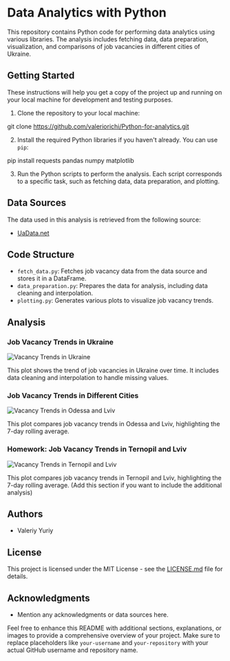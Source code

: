 # Data Analytics with Python

This repository contains Python code for performing data analytics using various libraries. The analysis includes fetching data, data preparation, visualization, and comparisons of job vacancies in different cities of Ukraine.

## Getting Started

These instructions will help you get a copy of the project up and running on your local machine for development and testing purposes.

1. Clone the repository to your local machine:

git clone https://github.com/valeriorichi/Python-for-analytics.git


2. Install the required Python libraries if you haven't already. You can use `pip`:

pip install requests pandas numpy matplotlib



3. Run the Python scripts to perform the analysis. Each script corresponds to a specific task, such as fetching data, data preparation, and plotting.

## Data Sources

The data used in this analysis is retrieved from the following source:
- [UaData.net](https://uadata.net/work-positions/cities.json)

## Code Structure

- `fetch_data.py`: Fetches job vacancy data from the data source and stores it in a DataFrame.
- `data_preparation.py`: Prepares the data for analysis, including data cleaning and interpolation.
- `plotting.py`: Generates various plots to visualize job vacancy trends.

## Analysis

### Job Vacancy Trends in Ukraine

![Vacancy Trends in Ukraine](link_to_your_image.png)

This plot shows the trend of job vacancies in Ukraine over time. It includes data cleaning and interpolation to handle missing values.

### Job Vacancy Trends in Different Cities

![Vacancy Trends in Odessa and Lviv](link_to_your_image.png)

This plot compares job vacancy trends in Odessa and Lviv, highlighting the 7-day rolling average.

### Homework: Job Vacancy Trends in Ternopil and Lviv

![Vacancy Trends in Ternopil and Lviv](link_to_your_image.png)

This plot compares job vacancy trends in Ternopil and Lviv, highlighting the 7-day rolling average. (Add this section if you want to include the additional analysis)

## Authors

- Valeriy Yuriy

## License

This project is licensed under the MIT License - see the [LICENSE.md](LICENSE.md) file for details.

## Acknowledgments

- Mention any acknowledgments or data sources here.

Feel free to enhance this README with additional sections, explanations, or images to provide a comprehensive overview of your project. Make sure to replace placeholders like `your-username` and `your-repository` with your actual GitHub username and repository name.
